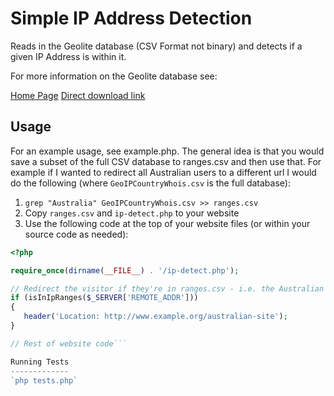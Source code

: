 Simple IP Address Detection
===========================

Reads in the Geolite database (CSV Format not binary) and detects if a given IP Address is within it.

For more information on the Geolite database see:

[Home Page](http://dev.maxmind.com/geoip/legacy/geolite/)
[Direct download link](http://geolite.maxmind.com/download/geoip/database/GeoIPCountryCSV.zip)

Usage
-----
For an example usage, see example.php. The general idea is that you would save a subset of the full
CSV database to ranges.csv and then use that. For example if I wanted to redirect all Australian
users to a different url I would do the following (where `GeoIPCountryWhois.csv` is the full 
database):

 1. `grep "Australia" GeoIPCountryWhois.csv >> ranges.csv`
 2. Copy `ranges.csv` and `ip-detect.php` to your website
 3. Use the following code at the top of your website files (or within your source code as needed):
 ```php
<?php

require_once(dirname(__FILE__) . '/ip-detect.php');

// Redirect the visitor if they're in ranges.csv - i.e. the Australian IP Address ranges
if (isInIpRanges($_SERVER['REMOTE_ADDR']))
{
    header('Location: http://www.example.org/australian-site');
}

// Rest of website code```

Running Tests
-------------
`php tests.php`
